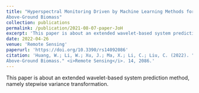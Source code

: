 ```yaml
---
title: "Hyperspectral Monitoring Driven by Machine Learning Methods for Grassland
Above-Ground Biomass"
collection: publications
permalink: /publication/2021-08-07-paper-JoH
excerpt: 'This paper is about an extended wavelet-based system prediction method.'
date: 2022-04-26
venue: 'Remote Sensing'
paperurl: 'https://doi.org/10.3390/rs14092086'
citation: 'Huang, W.; Li, W.; Xu, J.; Ma, X.; Li, C.; Liu, C. (2022). "Hyperspectral Monitoring Driven by Machine Learning Methods for Grassland
Above-Ground Biomass." <i>Remote Sensing</i>. 14, 2086.'
---
```

This paper is about an extended wavelet-based system prediction method, namely stepwise variance transformation. 

